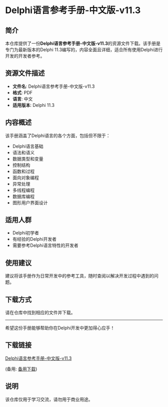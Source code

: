 # Delphi语言参考手册-中文版-v11.3

## 简介

本仓库提供了一份**Delphi语言参考手册-中文版-v11.3**的资源文件下载。该手册是专门为最新版本的Delphi 11.3编写的，内容全面且详细，适合所有使用Delphi进行开发的开发者参考。

## 资源文件描述

- **文件名**: Delphi语言参考手册-中文版-v11.3
- **格式**: PDF
- **语言**: 中文
- **适用版本**: Delphi 11.3

## 内容概述

该手册涵盖了Delphi语言的各个方面，包括但不限于：

- Delphi语言基础
- 语法和语义
- 数据类型和变量
- 控制结构
- 函数和过程
- 面向对象编程
- 异常处理
- 多线程编程
- 数据库编程
- 图形用户界面设计

## 适用人群

- Delphi初学者
- 有经验的Delphi开发者
- 需要参考Delphi语言特性的开发者

## 使用建议

建议将该手册作为日常开发中的参考工具，随时查阅以解决开发过程中遇到的问题。

## 下载方式

请在仓库中找到相应的文件并下载。

---

希望这份手册能够帮助你在Delphi开发中更加得心应手！

## 下载链接
[Delphi语言参考手册-中文版-v11.3](https://pan.quark.cn/s/6d46c92a714a) 

(备用: [备用下载](https://pan.baidu.com/s/1FnyK6Mju6hKRQkfmWeXWag?pwd=1234))

## 说明

该仓库仅用于学习交流，请勿用于商业用途。
